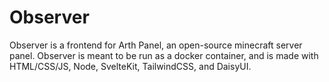 # Observer

Observer is a frontend for Arth Panel, an open-source minecraft server panel. Observer is meant to be run as a docker container, and is made with HTML/CSS/JS, Node, SvelteKit, TailwindCSS, and DaisyUI.